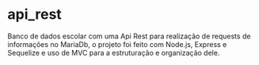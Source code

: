 # api_rest
 Banco de dados escolar com uma Api Rest para realização de requests de informações no MariaDb, o projeto foi feito com Node.js, Express e Sequelize e uso de MVC para a estruturação e organização dele.
